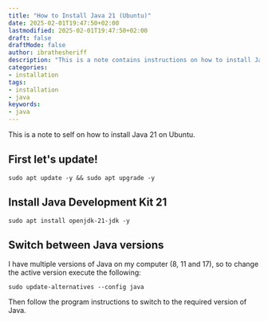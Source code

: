 ```yaml
---
title: "How to Install Java 21 (Ubuntu)"
date: 2025-02-01T19:47:50+02:00
lastmodified: 2025-02-01T19:47:50+02:00
draft: false
draftMode: false
author: ibrathesheriff
description: "This is a note contains instructions on how to install Java 21 and switch between different versions of Java."
categories:
- installation
tags:
- installation
- java
keywords:
- java
---
```

This is a note to self on how to install Java 21 on Ubuntu.

## First let's update!
```shell
sudo apt update -y && sudo apt upgrade -y
```

## Install Java Development Kit 21
```shell
sudo apt install openjdk-21-jdk -y
```

## Switch between Java versions
I have multiple versions of Java on my computer (8, 11 and 17), so to change the active version execute the following:
```shell
sudo update-alternatives --config java
```

Then follow the program instructions to switch to the required version of Java.